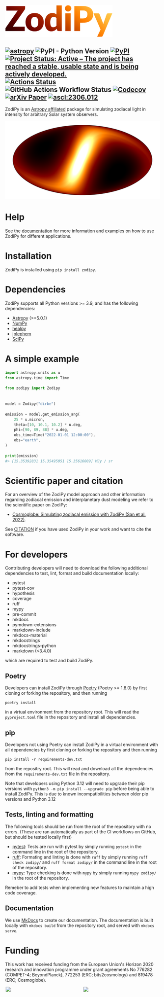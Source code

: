 
<img src="docs/img/zodipy_logo.png" width="350">

[![astropy](http://img.shields.io/badge/powered%20by-AstroPy-orange.svg?style=flat-square)](http://www.astropy.org/)
![PyPI - Python Version](https://img.shields.io/pypi/pyversions/zodipy?style=flat-square)
[![PyPI](https://img.shields.io/pypi/v/zodipy.svg?logo=python&style=flat-square)](https://pypi.org/project/zodipy)
[![Project Status: Active – The project has reached a stable, usable state and is being actively developed.](https://img.shields.io/badge/repo_status-Active-success?style=flat-square)](https://www.repostatus.org/#active)
[![Actions Status](https://img.shields.io/github/actions/workflow/status/Cosmoglobe/Zodipy/tests.yml?branch=main&logo=github&style=flat-square)](https://github.com/Cosmoglobe/Zodipy/actions)
![GitHub Actions Workflow Status](https://img.shields.io/github/actions/workflow/status/Cosmoglobe/zodipy/mkdocs-deploy.yml?branch=main&style=flat-square&logo=github&label=docs)
[![Codecov](https://img.shields.io/codecov/c/github/Cosmoglobe/zodipy?token=VZP9L79EUJ&style=flat-square&logo=codecov)](https://app.codecov.io/gh/Cosmoglobe/zodipy)
[![arXiv Paper](https://img.shields.io/badge/arXiv-2205.12962-green?style=flat-square&logo=arxiv)](https://arxiv.org/abs/2205.12962)
[![ascl:2306.012](https://img.shields.io/badge/ascl-2306.012-blue.svg?colorB=262255&style=flat-square)](https://ascl.net/2306.012)
---


ZodiPy is an [Astropy affiliated](https://www.astropy.org/affiliated/) package for simulating zodiacal light in intensity for arbitrary Solar system observers.

![plot](docs/img/zodipy_map.png)

# Help
See the [documentation](https://cosmoglobe.github.io/zodipy/) for more information and examples on how to use ZodiPy for different applications.

# Installation
ZodiPy is installed using `pip install zodipy`.

# Dependencies
ZodiPy supports all Python versions >= 3.9, and has the following dependencies:
- [Astropy](https://www.astropy.org/) (>=5.0.1)
- [NumPy](https://numpy.org/)
- [healpy](https://healpy.readthedocs.io/en/latest/)
- [jplephem](https://pypi.org/project/jplephem/)
- [SciPy](https://scipy.org/)


# A simple example
```python
import astropy.units as u
from astropy.time import Time

from zodipy import Zodipy


model = Zodipy("dirbe")

emission = model.get_emission_ang(
    25 * u.micron,
    theta=[10, 10.1, 10.2] * u.deg,
    phi=[90, 89, 88] * u.deg,
    obs_time=Time("2022-01-01 12:00:00"),
    obs="earth",
)

print(emission)
#> [15.35392831 15.35495051 15.35616009] MJy / sr
```

# Scientific paper and citation
For an overview of the ZodiPy model approach and other information regarding zodiacal emission and interplanetary dust modeling we refer to the scientific paper on ZodiPy:
- [Cosmoglobe: Simulating zodiacal emission with ZodiPy (San et al. 2022)](https://arxiv.org/abs/2205.12962). 

See [CITATION](https://github.com/Cosmoglobe/zodipy/blob/dev/CITATION.bib) if you have used ZodiPy in your work and want to cite the software.


# For developers
Contributing developers will need to download the following additional dependencies to test, lint, format and build documentation locally:
- pytest
- pytest-cov
- hypothesis
- coverage
- ruff
- mypy
- pre-commit
- mkdocs
- pymdown-extensions
- markdown-include
- mkdocs-material
- mkdocstrings
- mkdocstrings-python
- markdown (<3.4.0)

which are required to test and build ZodiPy.

## Poetry
Developers can install ZodiPy through [Poetry](https://python-poetry.org/) (Poetry >= 1.8.0) by first cloning or forking the repository, and then running 
```
poetry install
```
in a virtual environment from the repository root. This will read the `pyproject.toml` file in the repository and install all dependencies. 

## pip
Developers not using Poetry can install ZodiPy in a virtual environment with all dependencies by first cloning or forking the repository and then running 
```
pip install -r requirements-dev.txt
```
from the repositry root. This will read and download all the dependencies from the `requirements-dev.txt` file in the repository. 

Note that developers using Python 3.12 will need to upgrade their pip versions with `python3 -m pip install --upgrade pip` before being able to install ZodiPy. This is due to known incompatibilities between older pip versions and Python 3.12

## Tests, linting and formatting
The following tools should be run from the root of the repository with no errors. (These are ran automatically as part of the CI workflows on GitHub, but should be tested locally first)

- [pytest](https://docs.pytest.org/en/8.0.x/): Tests are run with pytest by simply running `pytest` in the command line in the root of the repository. 
- [ruff](https://github.com/astral-sh/ruff): Formating and linting is done with `ruff` by simply running `ruff check zodipy/` and `ruff format zodipy/` in the command line in the root of the repository. 
- [mypy](https://mypy-lang.org/): Type checking is done with `mypy` by simply running `mypy zodipy/` in the root of the repository.

Remeber to add tests when implementing new features to maintain a high code coverage.

## Documentation
We use [MkDocs](https://www.mkdocs.org/) to create our documentation. The documentation is built locally with `mkdocs build` from the repository root, and served with `mkdocs serve`.


# Funding
This work has received funding from the European Union's Horizon 2020 research and innovation programme under grant agreements No 776282 (COMPET-4; BeyondPlanck), 772253 (ERC; bits2cosmology) and 819478 (ERC; Cosmoglobe).


<div style="display: flex; flex-direction: row; justify-content: space-evenly">
    <img style="width: 49%; height: auto; max-width: 500px; align-self: center" src="https://user-images.githubusercontent.com/28634670/170697040-d5ec2935-29d0-4847-8999-9bc4eaa59e56.jpeg"> 
    &nbsp; 
    <img style="width: 49%; height: auto; max-width: 500px; align-self: center" src="https://user-images.githubusercontent.com/28634670/170697140-b010aa69-9f9a-44c0-b702-8a05ec0b6d3e.jpeg">
</div>
